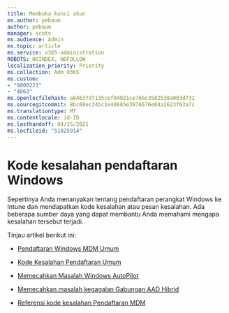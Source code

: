 ```yaml
---
title: Membuka kunci akun
ms.author: pebaum
author: pebaum
manager: scotv
ms.audience: Admin
ms.topic: article
ms.service: o365-administration
ROBOTS: NOINDEX, NOFOLLOW
localization_priority: Priority
ms.collection: Adm_O365
ms.custom:
- "9000221"
- "4863"
ms.openlocfilehash: a84637d7135cef04921ce76bc3582538a003d731
ms.sourcegitcommit: 8bc60ec34bc1e40685e3976576e04a2623f63a7c
ms.translationtype: MT
ms.contentlocale: id-ID
ms.lasthandoff: 04/15/2021
ms.locfileid: "51825914"
---
```

# <a name="windows-enrolment-error-codes"></a>Kode kesalahan pendaftaran Windows

Sepertinya Anda menanyakan tentang pendaftaran perangkat Windows ke Intune dan mendapatkan kode kesalahan atau pesan kesalahan. Ada beberapa sumber daya yang dapat membantu Anda memahami mengapa kesalahan tersebut terjadi.
 
Tinjau artikel berikut ini:

- [Pendaftaran Windows MDM Umum](https://docs.microsoft.com/mem/intune/enrollment/troubleshoot-windows-enrollment-errors)

- [Kode Kesalahan Pendaftaran Umum](https://docs.microsoft.com/mem/intune/enrollment/troubleshoot-device-enrollment-in-intune#general-enrollment-error-codes)

- [Memecahkan Masalah Windows AutoPilot](https://docs.microsoft.com/windows/deployment/windows-autopilot/troubleshooting)

- [Memecahkan masalah kegagalan Gabungan AAD Hibrid](https://docs.microsoft.com/azure/active-directory/devices/troubleshoot-hybrid-join-windows-current)

- [Referensi kode kesalahan Pendaftaran MDM](https://docs.microsoft.com/windows/win32/mdmreg/mdm-registration-constants)
